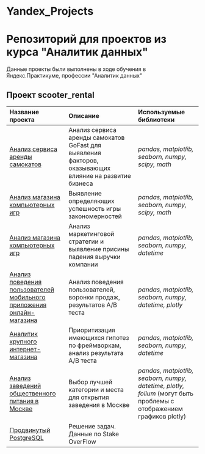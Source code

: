 # Yandex_Projects
# Репозиторий для проектов из курса "Аналитик данных"

Данные проекты были выполнены в ходе обучения в Яндекс.Практикуме, профессии "Аналитик данных" 

## Проект scooter_rental



| Название проекта | Описание | Используемые библиотеки | 
| :---------------------- | :---------------------- | :---------------------- |
| [Анализ сервиса аренды самокатов](scooter_rental) | Анализ сервиса аренды самокатов GoFast для выявления факторов, оказывающих влияние на развитие бизнеса | *pandas, matplotlib, seaborn, numpy, scipy, math* |
| [Анализ магазина компьютерных игр](games) | Выявление определяющих успешность игры закономерностей | *pandas, matplotlib, seaborn, numpy, scipy, math* |
| [Анализ магазина компьютерных игр](business_indicators) | Анализ маркетинговой стратегии и выявление присины падения выручки компании | *pandas, matplotlib, seaborn, numpy, datetime* |
| [Анализ поведения пользователей мобильного приложения онлайн-магазина](food_AB) | Анализ поведения пользователей, воронки продаж, результатов А/В теста | *pandas, matplotlib, seaborn, numpy, datetime, plotly* |
| [Аналитик крупного интернет-магазина](hypotheses) | Приоритизация имеющихся гипотез по фреймворкам, анализ результата A/B теста | *pandas, matplotlib, seaborn, numpy, datetime* |
| [Анализ заведений общественного питания в Москве](story_place_in_moscow) | Выбор лучшей категории и места для открытия заведения в Москве | *pandas, matplotlib, seaborn, numpy, datetime, plotly, folium* (могут быть проблемы с отображением графиков plotly)| 
| [Продвинутый PostgreSQL](sql_advanced) | Решение задач. Данные по Stake OverFlow | | 
